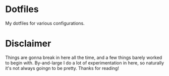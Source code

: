 # Dotfiles

My dotfiles for various configurations. 

# Disclaimer

Things are gonna break in here all the time, and a few things barely worked to begin with. By-and-large I do a lot of experimentation in here, so naturally it's not always goingn to be pretty. Thanks for reading!
